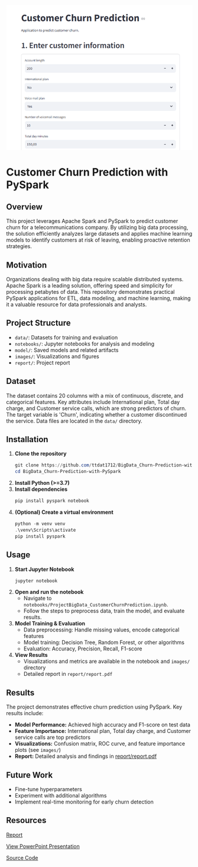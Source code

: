 <img src="images/1.png" alt="Project Banner" width="700"/>

# Customer Churn Prediction with PySpark

## Overview
This project leverages Apache Spark and PySpark to predict customer churn for a telecommunications company. By utilizing big data processing, the solution efficiently analyzes large datasets and applies machine learning models to identify customers at risk of leaving, enabling proactive retention strategies.

## Motivation
Organizations dealing with big data require scalable distributed systems. Apache Spark is a leading solution, offering speed and simplicity for processing petabytes of data. This repository demonstrates practical PySpark applications for ETL, data modeling, and machine learning, making it a valuable resource for data professionals and analysts.

## Project Structure
- `data/`: Datasets for training and evaluation
- `notebooks/`: Jupyter notebooks for analysis and modeling
- `model/`: Saved models and related artifacts
- `images/`: Visualizations and figures
- `report/`: Project report
  
## Dataset
The dataset contains 20 columns with a mix of continuous, discrete, and categorical features. Key attributes include International plan, Total day charge, and Customer service calls, which are strong predictors of churn. The target variable is 'Churn', indicating whether a customer discontinued the service. Data files are located in the `data/` directory.

## Installation
1. **Clone the repository**
   ```powershell
   git clone https://github.com/ttdat1712/BigData_Churn-Prediction-with-PySpark.git
   cd BigData_Churn-Prediction-with-PySpark
   ```
2. **Install Python (>=3.7)**
3. **Install dependencies**
   ```powershell
   pip install pyspark notebook
   ```
4. **(Optional) Create a virtual environment**
   ```powershell
   python -m venv venv
   .\venv\Scripts\activate
   pip install pyspark 
   ```
   
## Usage
1. **Start Jupyter Notebook**
   ```powershell
   jupyter notebook
   ```
2. **Open and run the notebook**
   - Navigate to `notebooks/ProjectBigData_CustomerChurnPrediction.ipynb`.
   - Follow the steps to preprocess data, train the model, and evaluate results.
3. **Model Training & Evaluation**
   - Data preprocessing: Handle missing values, encode categorical features
   - Model training: Decision Tree, Random Forest, or other algorithms
   - Evaluation: Accuracy, Precision, Recall, F1-score
4. **View Results**
   - Visualizations and metrics are available in the notebook and `images/` directory
   - Detailed report in `report/report.pdf`

## Results
The project demonstrates effective churn prediction using PySpark. Key results include:
- **Model Performance:** Achieved high accuracy and F1-score on test data
- **Feature Importance:** International plan, Total day charge, and Customer service calls are top predictors
- **Visualizations:** Confusion matrix, ROC curve, and feature importance plots (see `images/`)
- **Report:** Detailed analysis and findings in [report/report.pdf](report/report.pdf)

## Future Work
- Fine-tune hyperparameters
- Experiment with additional algorithms
- Implement real-time monitoring for early churn detection
  
## Resources
[Report](report/report.pdf)

[View PowerPoint Presentation](https://www.canva.com/design/DAGYYjXLDq8/eWAaYeecaHkId6K_gUjoeQ/edit)

[Source Code](notebooks/ProjectBigData_CustomerChurnPrediction.ipynb)
